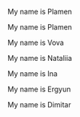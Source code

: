 
My name is Plamen

My name is Plamen

My name is Vova

My name is Nataliia

My name is Ina

My name is Ergyun

My name is Dimitar

